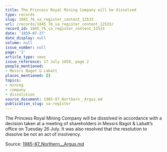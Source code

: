 ```yaml
---
title: The Princess Royal Mining Company will be dissolved
type: records
slug: 1845_76_sa_register_content_12533
url: /records/1845_76_sa_register_content_12533/
record_id: 1845_76_sa_register_content_12533
date: '1859-07-27'
date_display: null
volume: null
issue_number: null
page: '2'
article_type: news
issue_reference: 27 July 1859, page 2
people_mentioned:
- Messrs Bagot & Labatt
places_mentioned: []
topics:
- mining
- company
- dissolution
source_document: 1985-87_Northern__Argus.md
publication_slug: sa-register
---
```


The Princess Royal Mining Company will be dissolved in accordance with a decision taken at a meeting of shareholders in Messrs Bagot & Labatt’s office on Tuesday 26 July.  It was also resolved that the resolution to dissolve be not an act of insolvency.

Source: [1985-87_Northern__Argus.md](/downloads/markdown/1985-87_Northern__Argus.md)
